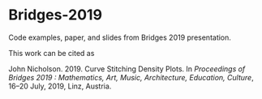 # Bridges-2019
Code examples, paper, and slides from Bridges 2019 presentation.

This work can be cited as

John Nicholson. 2019. Curve Stitching Density Plots.  In *Proceedings of Bridges 2019 : Mathematics, Art, Music, Architecture, Education, Culture*, 16–20 July, 2019, Linz, Austria. 

